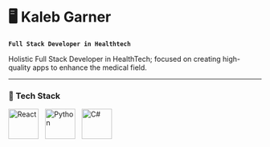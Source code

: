 # 🖥️ Kaleb Garner

**`Full Stack Developer in Healthtech`**

Holistic Full Stack Developer in HealthTech; focused on creating high-quality apps to enhance the medical field.

---

### 🔧 Tech Stack

<img align="left" alt="React" width="60px" style="padding-right:10px;" src="https://img.shields.io/badge/React-61DAFB.svg?style=for-the-badge&logo=React&logoColor=black"/>
<img align="left" alt="Python" width="60px" style="padding-right:10px;" src="https://img.shields.io/badge/Python-3776AB.svg?style=for-the-badge&logo=Python&logoColor=white"/>
<img align="left" alt="C#" width="60px" style="padding-right:10px;" src="https://img.shields.io/badge/c%23-%23239120.svg?logo=c-sharp&logoColor=white"/>

